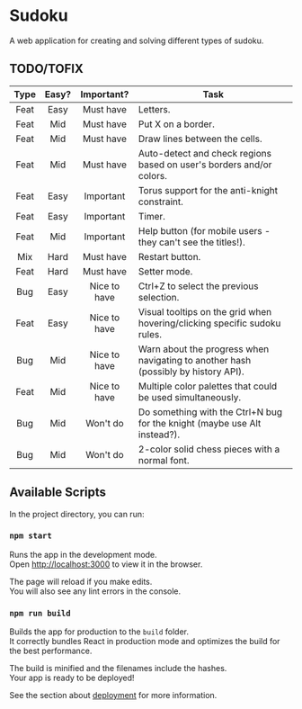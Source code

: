 # Sudoku

A web application for creating and solving different types of sudoku.

## TODO/TOFIX
| Type | Easy? |  Important?  | Task                                                                               |
|:----:|:-----:|:------------:|------------------------------------------------------------------------------------|
| Feat | Easy  |  Must have   | Letters.                                                                           |
| Feat |  Mid  |  Must have   | Put X on a border.                                                                 |
| Feat |  Mid  |  Must have   | Draw lines between the cells.                                                      |
| Feat |  Mid  |  Must have   | Auto-detect and check regions based on user's borders and/or colors.               |
| Feat | Easy  |  Important   | Torus support for the anti-knight constraint.                                      |
| Feat | Easy  |  Important   | Timer.                                                                             |
| Feat |  Mid  |  Important   | Help button (for mobile users - they can't see the titles!).                       |
| Mix  | Hard  |  Must have   | Restart button.                                                                    |
| Feat | Hard  |  Must have   | Setter mode.                                                                       |
| Bug  | Easy  | Nice to have | Ctrl+Z to select the previous selection.                                           |
| Feat | Easy  | Nice to have | Visual tooltips on the grid when hovering/clicking specific sudoku rules.          |
| Bug  |  Mid  | Nice to have | Warn about the progress when navigating to another hash (possibly by history API). |
| Feat |  Mid  | Nice to have | Multiple color palettes that could be used simultaneously.                         |
| Bug  |  Mid  |   Won't do   | Do something with the Ctrl+N bug for the knight (maybe use Alt instead?).          |
| Bug  |  Mid  |   Won't do   | 2-color solid chess pieces with a normal font.                                     |

## Available Scripts

In the project directory, you can run:

### `npm start`

Runs the app in the development mode.\
Open [http://localhost:3000](http://localhost:3000) to view it in the browser.

The page will reload if you make edits.\
You will also see any lint errors in the console.

### `npm run build`

Builds the app for production to the `build` folder.\
It correctly bundles React in production mode and optimizes the build for the best performance.

The build is minified and the filenames include the hashes.\
Your app is ready to be deployed!

See the section about [deployment](https://facebook.github.io/create-react-app/docs/deployment) for more information.

